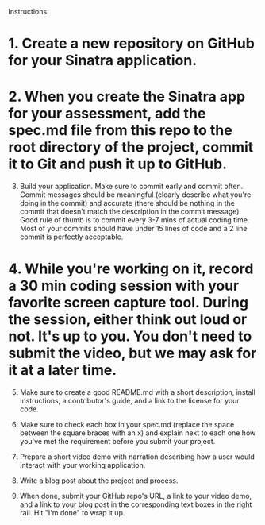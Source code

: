 Instructions
#  1. Create a new repository on GitHub for your Sinatra application.
#  2. When you create the Sinatra app for your assessment, add the spec.md file from this repo to the root directory of the project, commit it to Git and push it up to GitHub.

  3. Build your application. Make sure to commit early and commit often. Commit messages should be meaningful (clearly describe what you're doing in the commit) and accurate (there should be nothing in the commit that doesn't match the description in the commit message). Good rule of thumb is to commit every 3-7 mins of actual coding time. Most of your commits should have under 15 lines of code and a 2 line commit is perfectly acceptable.

#  4. While you're working on it, record a 30 min coding session with your favorite screen capture tool. During the session, either think out loud or not. It's up to you. You don't need to submit the video, but we may ask for it at a later time.

  5. Make sure to create a good README.md with a short description, install instructions, a contributor's guide, and a link to the license for your code.

  6. Make sure to check each box in your spec.md (replace the space between the square braces with an x) and explain next to each one how you've met the requirement before you submit your project.

  7. Prepare a short video demo with narration describing how a user would interact with your working application.

  8. Write a blog post about the project and process.

  9. When done, submit your GitHub repo's URL, a link to your video demo, and a link to your blog post in the corresponding text boxes in the right rail. Hit "I'm done" to wrap it up.
